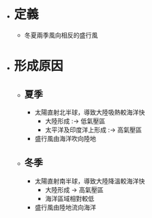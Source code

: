 - # 定義
	- 冬夏兩季風向相反的盛行風
- # 形成原因
	- ## 夏季
		- 太陽直射北半球，導致大陸吸熱較海洋快
			- 大陸形成 :-> 低氣壓區
			- 太平洋及印度洋上形成 :-> 高氣壓區
		- 盛行風由海洋吹向陸地
	- ## 冬季
		- 太陽直射南半球，導致大陸降溫較海洋快
			- 大陸形成 -> 高氣壓區
			- 海洋區域相對較低
		- 盛行風由陸地流向海洋